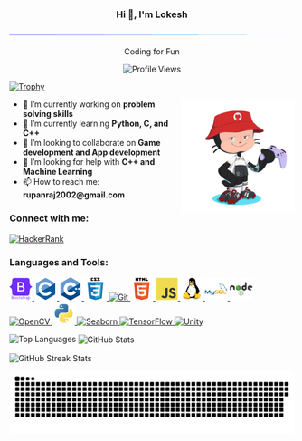 


  <h3 align="center">Hi 👋, I'm Lokesh</strong></h3>
  <img src="/borderseperator.gif" align="center" alt="separator">
  <p align="center">Coding for Fun</p>


<p align="center"> 
  <img src="https://komarev.com/ghpvc/?username=rupanraj19&label=Profile%20views&color=0e75b6&style=flat" alt="Profile Views" /> 
</p>

<p align="left"> 
  <a href="https://github.com/ryo-ma/github-profile-trophy&color=0e75b6">
    <img src="https://github-profile-trophy.vercel.app/?username=rupanraj19&color=0e75b6&theme=shadow_blue" alt="Trophy" />
  </a> 
</p>

<ul>
  <img src="/octocat.png" align="right" alt="my octocat" width=200px>
  <li>🔭 I’m currently working on <b>problem solving skills</b></li>
  <li>🌱 I’m currently learning <b>Python, C, and C++</b></li>
  <li>👯 I’m looking to collaborate on <b>Game development and App development</b></li>
  <li>🤝 I’m looking for help with <b>C++ and Machine Learning</b></li>
  <li>📫 How to reach me: <b>rupanraj2002@gmail.com</b></li>
</ul>

<h3 align="left">Connect with me:</h3>
<p align="left">
  <a href="https://www.hackerrank.com/rupanraj2002" target="_blank">
    <img align="center" src="https://raw.githubusercontent.com/rahuldkjain/github-profile-readme-generator/master/src/images/icons/Social/hackerrank.svg" alt="HackerRank" height="30" width="40" />
  </a>
</p>

<h3 align="left">Languages and Tools:</h3>
<p align="left"> 
  <a href="https://getbootstrap.com" target="_blank"> 
    <img src="https://raw.githubusercontent.com/devicons/devicon/master/icons/bootstrap/bootstrap-plain-wordmark.svg" alt="Bootstrap" width="40" height="40"/> 
  </a> 
  <a href="https://www.cprogramming.com/" target="_blank"> 
    <img src="https://raw.githubusercontent.com/devicons/devicon/master/icons/c/c-original.svg" alt="C" width="40" height="40"/> 
  </a> 
  <a href="https://www.w3schools.com/cpp/" target="_blank"> 
    <img src="https://raw.githubusercontent.com/devicons/devicon/master/icons/cplusplus/cplusplus-original.svg" alt="C++" width="40" height="40"/> 
  </a> 
  <a href="https://www.w3schools.com/css/" target="_blank"> 
    <img src="https://raw.githubusercontent.com/devicons/devicon/master/icons/css3/css3-original-wordmark.svg" alt="CSS3" width="40" height="40"/> 
  </a> 
  <a href="https://git-scm.com/" target="_blank"> 
    <img src="https://www.vectorlogo.zone/logos/git-scm/git-scm-icon.svg" alt="Git" width="40" height="40"/> 
  </a> 
  <a href="https://www.w3.org/html/" target="_blank"> 
    <img src="https://raw.githubusercontent.com/devicons/devicon/master/icons/html5/html5-original-wordmark.svg" alt="HTML5" width="40" height="40"/> 
  </a> 
  <a href="https://developer.mozilla.org/en-US/docs/Web/JavaScript" target="_blank"> 
    <img src="https://raw.githubusercontent.com/devicons/devicon/master/icons/javascript/javascript-original.svg" alt="JavaScript" width="40" height="40"/> 
  </a> 
  <a href="https://www.linux.org/" target="_blank"> 
    <img src="https://raw.githubusercontent.com/devicons/devicon/master/icons/linux/linux-original.svg" alt="Linux" width="40" height="40"/> 
  </a> 
  <a href="https://www.mysql.com/" target="_blank"> 
    <img src="https://raw.githubusercontent.com/devicons/devicon/master/icons/mysql/mysql-original-wordmark.svg" alt="MySQL" width="40" height="40"/> 
  </a> 
  <a href="https://nodejs.org" target="_blank"> 
    <img src="https://raw.githubusercontent.com/devicons/devicon/master/icons/nodejs/nodejs-original-wordmark.svg" alt="Node.js" width="40" height="40"/> 
  </a> 
  <a href="https://opencv.org/" target="_blank"> 
    <img src="https://www.vectorlogo.zone/logos/opencv/opencv-icon.svg" alt="OpenCV" width="40" height="40"/> 
  </a> 
  <a href="https://www.python.org" target="_blank"> 
    <img src="https://raw.githubusercontent.com/devicons/devicon/master/icons/python/python-original.svg" alt="Python" width="40" height="40"/> 
  </a> 
  <a href="https://seaborn.pydata.org/" target="_blank"> 
    <img src="https://seaborn.pydata.org/_images/logo-mark-lightbg.svg" alt="Seaborn" width="40" height="40"/> 
  </a> 
  <a href="https://www.tensorflow.org" target="_blank"> 
    <img src="https://www.vectorlogo.zone/logos/tensorflow/tensorflow-icon.svg" alt="TensorFlow" width="40" height="40"/> 
  </a> 
  <a href="https://unity.com/" target="_blank">
    <img src="https://seeklogo.com/images/U/unity-logo-988A22E703-seeklogo.com.png" alt="Unity" width="40" height="40"/>
  </a>
</p>

<p><img align="left" src="https://github-readme-stats.vercel.app/api/top-langs?username=rupanraj19&show_icons=true&locale=en&layout=compact&theme=blue-green" alt="Top Languages" /></p>

<p>&nbsp;<img align="center" src="https://github-readme-stats.vercel.app/api?username=rupanraj19&show_icons=true&locale=en&theme=blue-green" alt="GitHub Stats" /></p>

<p><img align="center" src="https://github-readme-streak-stats.herokuapp.com/?user=rupanraj19&theme=aura" alt="GitHub Streak Stats" /></p>

<p align="center"> 
  <img src="github-snake.svg" alt="GitHub Snake" /> 
</p>
